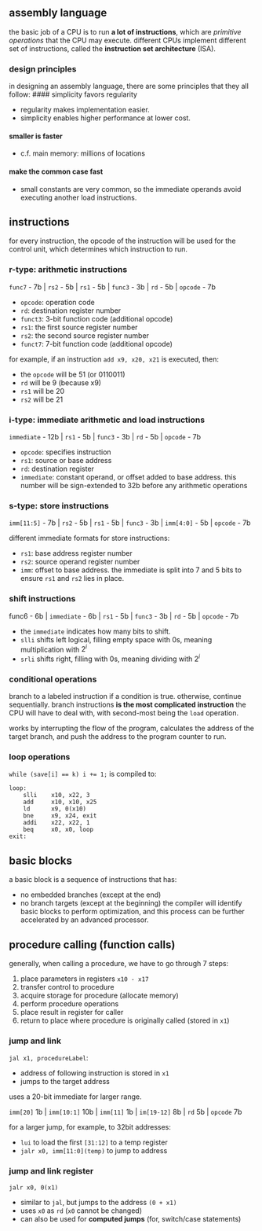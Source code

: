 ## assembly language
the basic job of a CPU is to run **a lot of instructions**, which are *primitive operations* that the CPU may execute. different CPUs implement different set of instructions, called the **instruction set architecture** (ISA).
### design principles
in designing an assembly language, there are some principles that they all follow: 
	#### simplicity favors regularity
- regularity makes implementation easier.
- simplicity enables higher performance at lower cost.
#### smaller is faster
- c.f. main memory: millions of locations
#### make the common case fast
- small constants are very common, so the immediate operands avoid executing another load instructions.

## instructions
for every instruction, the opcode of the instruction will be used for the control unit, which determines which instruction to run.

### r-type: arithmetic instructions

`func7` - 7b | `rs2` - 5b | `rs1` - 5b | `func3` - 3b | `rd` - 5b | `opcode` - 7b

- `opcode`: operation code  
- `rd`: destination register number  
- `funct3`: 3-bit function code (additional opcode)  
- `rs1`: the first source register number  
- `rs2`: the second source register number  
- `funct7`: 7-bit function code (additional opcode)

for example, if an instruction `add x9, x20, x21` is executed, then:
- the `opcode` will be 51 (or 0110011)
- `rd` will be 9 (because x9)
- `rs1` will be 20
- `rs2` will be 21
### i-type: immediate arithmetic and load instructions

`immediate` - 12b | `rs1` - 5b | `func3` - 3b | `rd` - 5b | `opcode` - 7b

- `opcode`: specifies instruction
- `rs1`: source or base address
- `rd`: destination register
- `immediate`: constant operand, or offset added to base address. this number will be sign-extended to 32b before any arithmetic operations
### s-type: store instructions

`imm[11:5]` - 7b | `rs2` - 5b | `rs1` - 5b | `func3` - 3b | `imm[4:0]` - 5b | `opcode` - 7b

different immediate formats for store instructions:
- `rs1`: base address register number
- `rs2`: source operand register number
- `imm`: offset to base address. the immediate is split into 7 and 5 bits to ensure `rs1` and `rs2` lies in place.

### shift instructions

func6 - 6b | `immediate` - 6b | `rs1` - 5b | `func3` - 3b | `rd` - 5b | `opcode` - 7b

- the `immediate` indicates how many bits to shift.
- `slli` shifts left logical, filling empty space with 0s, meaning multiplication with $2^{i}$
- `srli` shifts right, filling with 0s, meaning dividing with $2^{i}$

### conditional operations
branch to a labeled instruction if a condition is true. otherwise, continue sequentially. branch instructions **is the most complicated instruction** the CPU will have to deal with, with second-most being the `load` operation.

works by interrupting the flow of the program, calculates the address of the target branch, and push the address to the program counter to run.
### loop operations
`while (save[i] == k) i += 1;` is compiled to:

```risc
loop:
	slli    x10, x22, 3
	add     x10, x10, x25
	ld      x9, 0(x10)
	bne     x9, x24, exit
	addi    x22, x22, 1
	beq     x0, x0, loop
exit:
```

## basic blocks 
a basic block is a sequence of instructions that has:
- no embedded branches (except at the end)
- no branch targets (except at the beginning)
the compiler will identify basic blocks to perform optimization, and this process can be further accelerated by an advanced processor.

## procedure calling (function calls)
generally, when calling a procedure, we have to go through 7 steps:
1. place parameters in registers `x10 - x17`
2. transfer control to procedure
3. acquire storage for procedure (allocate memory)
4. perform procedure operations
5. place result in register for caller
6. return to place where procedure is originally called (stored in `x1`)

### jump and link
`jal x1, procedureLabel`: 
- address of following instruction is stored in `x1`
- jumps to the target address

uses a 20-bit immediate for larger range.

`imm[20]` 1b | `imm[10:1]` 10b | `imm[11]` 1b | `im[19-12]` 8b | `rd` 5b | `opcode` 7b

for a larger jump, for example, to 32bit addresses: 
- `lui` to load the first `[31:12]` to a temp register
- `jalr x0, imm[11:0](temp)` to jump to address
### jump and link register
`jalr x0, 0(x1)`
- similar to `jal`, but jumps to the address `(0 + x1)`
- uses `x0` as `rd` (`x0` cannot be changed)
- can also be used for **computed jumps** (for, switch/case statements)

